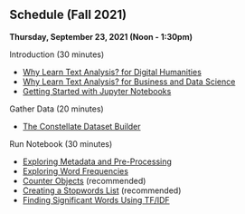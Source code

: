 ## Schedule (Fall 2021) ##

**Thursday, September 23, 2021 (Noon - 1:30pm)**

Introduction (30 minutes)
* [Why Learn Text Analysis? for Digital Humanities](./why-dh.md)
* [Why Learn Text Analysis? for Business and Data Science](./why-ds.md) 
* [Getting Started with Jupyter Notebooks](../getting-started-with-jupyter.ipynb)



Gather Data (20 minutes)
* [The Constellate Dataset Builder](https://tdm-pilot.org/builder/)

Run Notebook (30 minutes)
* [Exploring Metadata and Pre-Processing](../exploring-metadata.ipynb)
* [Exploring Word Frequencies](../exploring-word-frequencies.ipynb)
* [Counter Objects](../counter-objects.ipynb) (recommended)
* [Creating a Stopwords List](../creating-stopwords-list.ipynb) (recommended)
* [Finding Significant Words Using TF/IDF](../finding-significant-terms.ipynb)
